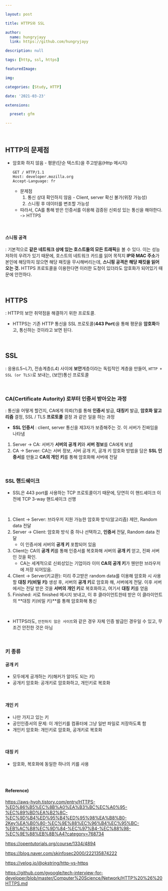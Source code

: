 ```yaml
---

layout: post

title: HTTPS와 SSL

author: 
  name: hungryjayy
  link: https://github.com/hungryjayy

description: null

tags: [http, ssl, https]

featuredImage: 

img: 

categories: [Study, HTTP]

date: '2021-03-23'

extensions:

  preset: gfm

---
```


<br>

## HTTP의 문제점

* 암호화 하지 않음 - 평문(단순 텍스트)을 주고받음(Http 메시지)

  ```http
  GET / HTTP/1.1
  Host: developer.mozilla.org
  Accept-Language: fr
  ```

  * 문제점
    1. 통신 상대 확인하지 않음 - Client, server 확신 불가(위장 가능성)
    2. 스니핑 후 데이터를 변조할 가능성
  * 따라서, CA를 통해 받은 인증서를 이용해 검증된 신뢰성 있는 통신을 해야한다. -> HTTPS

<br>

#### 스니핑 공격

: 기본적으로 **같은 네트워크 상에 있는 호스트들의 모든 트래픽**을 볼 수 있다. 이는 성능 저하의 우려가 있기 때문에, 호스트의 네트워크 카드를 읽어 목적지 **IP와 MAC 주소**가 본인에 해당하지 않으면 해당 패킷을 무시해버리는데, **스니핑 공격은 해당 패킷을 읽어오는 것.** HTTPS 프로토콜을 이용한다면 이러한 도청이 있더라도 암호화가 되어있기 때문에 안전하다.

<Br>

## HTTPS

: HTTP의 보안 취약점을 해결하기 위한 프로토콜.

* HTTPS는 기존 HTTP 통신을 SSL 프로토콜(**443 Port**)을 통해 평문을 **암호화**하고, 통신하는 것이라고 보면 된다.

<br>

## SSL

: 응용(L5~L7), 전송계층(L4) 사이에 **보안**계층이라는 독립적인 계층을 만들어, `HTTP + SSL (or TLS)`로 보내는, (보안)통신 프로토콜

<br>

### CA(Certificate Autority) 로부터 인증서 받아오는 과정

: 통신을 어떻게 할건지, CA에게 의뢰(?)를 통해 **인증서** 발급, **대칭키** 발급, **암호화 알고리즘** 결정, SSL / TLS **프로토콜** 결정 과 같은 일을 하는 과정

* **SSL 인증서** : client, server 통신을 제3자가 보증해주는 것. 이 서버가 진짜임을 나타냄

1. Server -> CA: 서버가 **서버의 공개 키**와 **서버 정보**를 CA에게 보냄
2. CA -> Server: CA는 서버 정보, 서버 공개 키, 공개 키 암호화 방법을 담은 **SSL 인증서**를 만들고 **CA의 개인 키**를 통해 암호화해 서버에 전달

<br>

### SSL 핸드쉐이크

* SSL은 443 port를 사용하는 TCP 프로토콜이기 때문에, 당연히 이 핸드셰이크 이전에 TCP 3-way 핸드셰이크 선행

<Br>

1. Client -> Server: 브라우저 지원 가능한 암호화 방식(알고리즘) 제안, Random data 전달
2. Server -> Client: 암호화 방식 중 하나 선택하고, **인증서** 전달, Random data 전달
   * 이 인증서에 서버의 **공개 키** 포함되어 있음
3. Client는 CA의 **공개 키**를 통해 인증서를 복호화해 서버의 **공개 키** 얻고, 진짜 서버인 것을 확인.
   * CA는 세계적으로 신뢰성있는 기업이라 이미 **CA의 공개 키**가 웬만한 브라우저에 저장 되어있음.
4. Client -> Server(키교환): 미리 주고받은 random data를 이용해 암호화 시 사용할 **대칭 키(비밀 키)** 생성 후, 서버의 **공개 키**로 암호화 해, 서버에게 전달. 이후 서버에서는 전달 받은 것을 **서버의 개인 키**로 복호화하고, 여기서 **대칭 키**를 얻음
5. Finished: 서로 finished 메시지 보내고, 이 후 클라이언트한테 받은 이 클라이언트의 **대칭 키(비밀 키)**를 통해 암호화해 통신

<br>

* HTTPS라도, `안전하지 않은 사이트`와 같은 경우 자체 인증 발급인 경우일 수 있고, 무조건 안전한 것은 아님

<br>

### 키 종류

#### 공개 키

* 모두에게 공개하는 키(해커가 알아도 되는 키)
* 공개키 암호화: 공개키로 암호화하고, 개인키로 복호화

<br>

#### 개인 키

* 나만 가지고 있는 키
* 공인인증서의 문제: 이 개인키를 컴퓨터에 그냥 일반 파일로 저장하도록 함
* 개인키 암호화: 개인키로 암호화, 공개키로 복호화

<br>

#### 대칭 키

* 암호화, 복호화에 동일한 하나의 키를 사용

<br><br>

#### Reference)

https://aws-hyoh.tistory.com/entry/HTTPS-%ED%86%B5%EC%8B%A0%EA%B3%BC%EC%A0%95-%EC%89%BD%EA%B2%8C-%EC%9D%B4%ED%95%B4%ED%95%98%EA%B8%B0-2Key%EA%B0%80-%EC%9E%88%EC%96%B4%EC%95%BC-%EB%AC%B8%EC%9D%84-%EC%97%B4-%EC%88%98-%EC%9E%88%EB%8B%A4?category=768734

https://opentutorials.org/course/1334/4894

https://blog.naver.com/skinfosec2000/222135874222

https://velog.io/@okstring/http-vs-https

https://github.com/gyoogle/tech-interview-for-developer/blob/master/Computer%20Science/Network/HTTP%20%26%20HTTPS.md